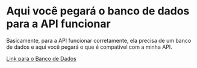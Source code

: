 # Aqui você pegará o banco de dados para a API funcionar

Basicamente, para a API funcionar corretamente, ela precisa de um banco de dados e aqui você pegará o que é compatível com a minha API.

[Link para o Banco de Dados]('../../../../../../Downloads/celulares.sql)
